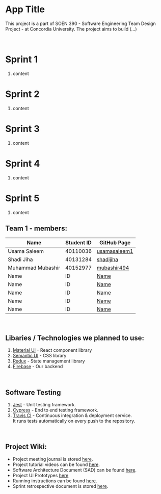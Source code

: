 # App Title

This project is a part of SOEN 390 - Software Engineering Team Design Project - at Concordia University. The project aims to build (...)


<br />

# Sprint 1
1. content

# Sprint 2
1. content

# Sprint 3
1. content

# Sprint 4
1. content

# Sprint 5
1. content

## Team 1 - members:

| Name                 | Student ID | GitHub Page                                                   |
| -------------------- | ---------- | ------------------------------------------------------------- |
| Usama Saleem         | 40110036   | [usamasaleem1](https://github.com/usamasaleem1)               |
| Shadi Jiha           | 40131284   | [shadijiha](https://github.com/shadijiha)                     |
| Muhammad Mubashir    | 40152977   | [mubashir494](https://github.com/mubashir494)                 |
| Name                 | ID         | [Name](https://github.com/)                                   |
| Name                 | ID         | [Name](https://github.com/)                                   |
| Name                 | ID         | [Name](https://github.com/)                                   |
| Name                 | ID         | [Name](https://github.com/)                                   |
| Name                 | ID         | [Name](https://github.com/)                                   |


<br />

## Libaries / Technologies we planned to use:

1. [Material UI](https://mui.com/) - React component library
2. [Semantic UI](https://semantic-ui.com/) - CSS library
3. [Redux](https://redux.js.org/) - State management library
4. [Firebase](https://firebase.google.com/) - Our backend

<br />

## Software Testing

1. [Jest](https://jestjs.io/) - Unit testing framework.
2. [Cypress](https://www.cypress.io/) - End to end testing framework.
3. [Travis CI](https://travis-ci.org/) - Continuous integration & deployment service. <br />
   It runs tests automatically on every push to the repository.

<br />

## Project Wiki:

- Project meeting journal is stored [here](https://github.com/).
- Project tutorial videos can be found [here](https://github.com/).
- Software Architecture Document (SAD) can be found [here](<https://github.com/>).
- Project UI Prototypes [here](<https://github.com/>)
- Running instructions can be found [here](https://github.com/).
- Sprint retrospective document is stored [here](https://github.com/).
